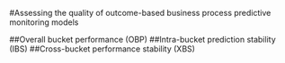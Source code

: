 #Assessing the quality of outcome-based business process predictive monitoring models

##Overall bucket performance (OBP)
##Intra-bucket prediction stability (IBS)
##Cross-bucket performance stability (XBS)
